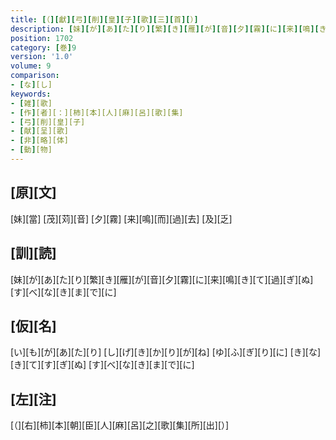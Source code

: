 ```yaml
---
title: [（][獻][弓][削][皇][子][歌][三][首][）]
description: [妹][が][あ][た][り][繁][き][雁][が][音][夕][霧][に][来][鳴][き][て][過][ぎ][ぬ][す][べ][な][き][ま][で][に]
position: 1702
category: [巻]9
version: '1.0'
volume: 9
comparison:
- [な][し]
keywords:
- [雑][歌]
- [作][者][：][柿][本][人][麻][呂][歌][集]
- [弓][削][皇][子]
- [献][呈][歌]
- [非][略][体]
- [動][物]
---
```


## [原][文]

[妹][當] [茂][苅][音] [夕][霧] [来][鳴][而][過][去] [及][乏]

## [訓][読]

[妹][が][あ][た][り][繁][き][雁][が][音][夕][霧][に][来][鳴][き][て][過][ぎ][ぬ][す][べ][な][き][ま][で][に]

## [仮][名]

[い][も][が][あ][た][り] [し][げ][き][か][り][が][ね] [ゆ][ふ][ぎ][り][に] [き][な][き][て][す][ぎ][ぬ] [す][べ][な][き][ま][で][に]

## [左][注]

[（][右][柿][本][朝][臣][人][麻][呂][之][歌][集][所][出][）]
